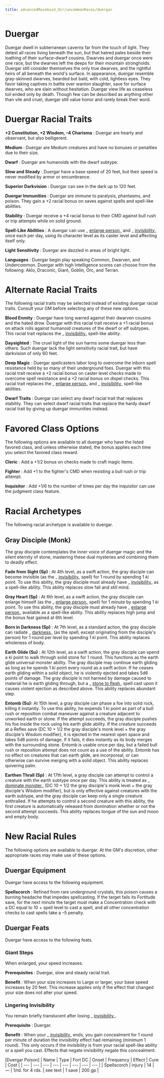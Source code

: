 ```yaml
---
title: advancedRaceGuid_dir/uncommonRaces/duergar
---
```

# Duergar

Duergar dwell in subterranean caverns far from the touch of light. They detest all races living beneath the sun, but that hatred pales beside their loathing of their surface-dwarf cousins. Dwarves and duergar once were one race, but the dwarves left the deeps for their mountain strongholds. Duergar still consider themselves the only true dwarves, and the rightful heirs of all beneath the world's surface. In appearance, duergar resemble gray-skinned dwarves, bearded but bald, with cold, lightless eyes. They favor taking captives in battle over wanton slaughter, save for surface dwarves, who are slain without hesitation. Duergar view life as ceaseless toil ended only by death. Though few can be described as anything other than vile and cruel, duergar still value honor and rarely break their word.

# Duergar Racial Traits

**+2 Constitution, +2 Wisdom, –4 Charisma** : Duergar are hearty and observant, but also belligerent.

**Medium** : Duergar are Medium creatures and have no bonuses or penalties due to their size.

**Dwarf** : Duergar are humanoids with the dwarf subtype.

**Slow and Steady** : Duergar have a base speed of 20 feet, but their speed is never modified by armor or encumbrance.

**Superior Darkvision** : Duergar can see in the dark up to 120 feet.

**Duergar Immunities** : Duergar are immune to paralysis, phantasms, and poison. They gain a +2 racial bonus on saves against spells and spell-like abilities.

**Stability** : Duergar receive a +4 racial bonus to their CMD against bull rush or trip attempts while on solid ground.

**Spell-Like Abilities** : A duergar can use _ [enlarge person](spell_dir/enlargePerson#_enlarge-person)_ and _ [invisibility](spells/invisibility#_invisibility)_ once each per day, using its character level as its caster level and affecting itself only.

**Light Sensitivity** : Duergar are dazzled in areas of bright light.

**Languages** : Duergar begin play speaking Common, Dwarven, and Undercommon. Duergar with high Intelligence scores can choose from the following: Aklo, Draconic, Giant, Goblin, Orc, and Terran.

# Alternate Racial Traits

The following racial traits may be selected instead of existing duergar racial traits. Consult your GM before selecting any of these new options.

**Blood Enmity** : Duergar have long warred against their dwarven cousins and the hated drow. Duergar with this racial trait receive a +1 racial bonus on attack rolls against humanoid creatures of the dwarf or elf subtypes. This racial trait replaces the _ [invisibility](spell_dir/invisibility#_invisibility)_ spell-like ability.

**Daysighted** : The cruel light of the sun harms some duergar less than others. Such duergar lack the light sensitivity racial trait, but have darkvision of only 60 feet.

**Deep Magic** : Duergar spellcasters labor long to overcome the inborn spell resistance held by so many of their underground foes. Duergar with this racial trait receive a +2 racial bonus on caster level checks made to overcome spell resistance and a +2 racial bonus on dispel checks. This racial trait replaces the _ [enlarge person](spells/enlargePerson#_enlarge-person)_ and _ [invisibility](spell_dir/invisibility#_invisibility)_ spell-like abilities.

**Dwarf Traits** : Duergar can select any dwarf racial trait that replaces stability. They can select dwarf racial traits that replace the hardy dwarf racial trait by giving up duergar immunities instead.

# Favored Class Options

The following options are available to all duergar who have the listed favored class, and unless otherwise stated, the bonus applies each time you select the favored class reward.

**Cleric** : Add a +1/2 bonus on checks made to craft magic items.

**Fighter** : Add +1 to the fighter's CMD when resisting a bull rush or trip attempt.

**Inquisitor** : Add +1/6 to the number of times per day the inquisitor can use the judgment class feature.

# Racial Archetypes

The following racial archetype is available to duergar.

## Gray Disciple (Monk)

The gray disciple contemplates the inner voice of duergar magic and the silent eternity of stone, mastering these dual mysteries and combining them to deadly effect.

**Fade from Sight (Sp)** : At 4th level, as a swift action, the gray disciple can become invisible (as the _ [invisibility](spell_dir/invisibility#_invisibility)_ spell) for 1 round by spending 1 _ki_ point. To use this ability, the gray disciple must already have _ [invisibility](spells/invisibility#_invisibility)_ as a spell-like ability. This ability replaces slow fall and still mind.

**Gray Heart (Sp)** : At 6th level, as a swift action, the gray disciple can enlarge himself (as the _ [enlarge person](spell_dir/enlargePerson#_enlarge-person)_ spell) for 1 minute by spending 1 _ki_ point. To use this ability, the gray disciple must already have _ [enlarge person](spells/enlargePerson#_enlarge-person)_ available as a spell-like ability. This ability replaces high jump and the bonus feat gained at 6th level.

**Born in Darkness (Sp)** : At 7th level, as a standard action, the gray disciple can radiate _ [darkness](spell_dir/darkness#_darkness)_ (as the spell, except originating from the disciple's person) for 1 round per level by spending 1 _ki_ point. This ability replaces wholeness of body.

**Earth Glide (Su)** : At 12th level, as a swift action, the gray disciple can spend a _ki_ point to walk through solid stone for 1 round. This functions as the earth glide universal monster ability. The gray disciple may continue earth gliding as long as he spends 1 _ki_ point every round as a swift action. If he ceases earth gliding within a solid object, he is violently ejected and takes 5d6 points of damage. The gray disciple is not harmed by damage caused to material he is earth gliding through, but a _ [stone to flesh](spells/stoneToFlesh#_stone-to-flesh)_ spell cast upon it causes violent ejection as described above. This ability replaces abundant step.

**Entomb (Su):** At 15th level, a gray disciple can phase a foe into solid rock, killing it instantly. To use this ability, he expends 1 ki point as part of a bull rush or reposition combat maneuver against a creature adjacent to unworked earth or stone. If the attempt succeeds, the gray disciple pushes his foe inside the rock using his earth glide ability. If the creature succeeds at a Reflex save (DC 10 + 1/2 the gray disciple's monk level + the gray disciple's Wisdom modifier), it is ejected in the nearest open space and takes 5d6 points of damage. If it fails, it dies instantly as its body merges with the surrounding stone. Entomb is usable once per day, but a failed bull rush or reposition attempt does not count as a use of the ability. Entomb has no effect on creatures that can earth glide, are incorporeal, or can otherwise can survive merging with a solid object. This ability replaces quivering palm.

**Earthen Thrall (Sp)** : At 17th level, a gray disciple can attempt to control a creature with the earth subtype once per day. This ability is treated as _ [dominate monster](spell_dir/dominateMonster#_dominate-monster)_ (DC 10 + 1/2 the gray disciple's monk level + the gray disciple's Wisdom modifier), but is only effective against creatures with the earth subtype, and the gray disciple can keep only a single creature enthralled. If he attempts to control a second creature with this ability, the first creature is automatically released from domination whether or not the second attempt succeeds. This ability replaces tongue of the sun and moon and empty body.

# New Racial Rules

The following options are available to duergar. At the GM's discretion, other appropriate races may make use of these options.

## Duergar Equipment

Duergar have access to the following equipment.

**Spellscorch** : Refined from rare underground crystals, this poison causes a burning headache that impedes spellcasting. If the target fails its Fortitude save, for the next minute the target must make a Concentration check with a DC equal to 10 + spell level to cast a spell, and all other concentration checks to cast spells take a –5 penalty.

## Duergar Feats

Duergar have access to the following feats.

### Giant Steps

When enlarged, your speed increases.

**Prerequisites** : Duergar, slow and steady racial trait.

**Benefit** : When your size increases to Large or larger, your base speed increases by 20 feet. This increase applies only if the effect that changed your size does not alter your speed.

### Lingering Invisibility

You remain briefly translucent after losing _ [invisibility](spell_dir/invisibility#_invisibility)_.

**Prerequisite** : Duergar.

**Benefit** : When your _ [invisibility](spells/invisibility#_invisibility)_ ends, you gain concealment for 1 round per minute of duration the invisibility effect had remaining (minimum 1 round). This only occurs if the invisibility is from your racial spell-like ability or a spell you cast. Effects that negate invisibility negate this concealment.

[Duergar Poison]
| Name | Type | Fort DC | Onset | Frequency | Effect | Cure | Cost |
| --- | --- | --- | --- | --- | --- | --- | --- |
| Spellscorch | injury | 14 | — | 1/rd. for 4 rds. | see text | 1 save | 200 gp |

